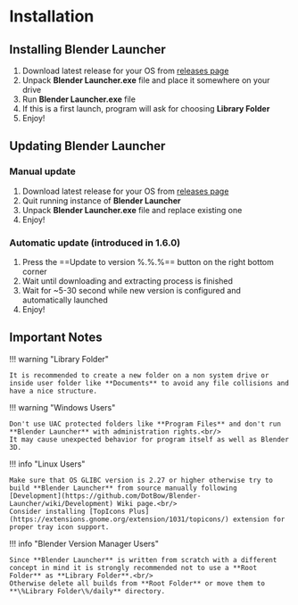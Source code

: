 # Installation

## Installing Blender Launcher

1. Download latest release for your OS from [releases page](https://github.com/DotBow/Blender-Launcher/releases/latest)
1. Unpack **Blender Launcher.exe** file and place it somewhere on your drive
1. Run **Blender Launcher.exe** file
1. If this is a first launch, program will ask for choosing **Library Folder**
1. Enjoy!

## Updating Blender Launcher

### Manual update

1. Download latest release for your OS from [releases page](https://github.com/DotBow/Blender-Launcher/releases/latest)
1. Quit running instance of **Blender Launcher**
1. Unpack **Blender Launcher.exe** file and replace existing one
1. Enjoy!

### Automatic update (introduced in 1.6.0)

1. Press the ==Update to version %.%.%== button on the right bottom corner
1. Wait until downloading and extracting process is finished
1. Wait for ~5-30 second while new version is configured and automatically launched
1. Enjoy!

## Important Notes

!!! warning "Library Folder"

    It is recommended to create a new folder on a non system drive or inside user folder like **Documents** to avoid any file collisions and have a nice structure.

!!! warning "Windows Users"

    Don't use UAC protected folders like **Program Files** and don't run **Blender Launcher** with administration rights.<br/>
    It may cause unexpected behavior for program itself as well as Blender 3D.

!!! info "Linux Users"

    Make sure that OS GLIBC version is 2.27 or higher otherwise try to build **Blender Launcher** from source manually following [Development](https://github.com/DotBow/Blender-Launcher/wiki/Development) Wiki page.<br/>
    Consider installing [TopIcons Plus](https://extensions.gnome.org/extension/1031/topicons/) extension for proper tray icon support.

!!! info "Blender Version Manager Users"

    Since **Blender Launcher** is written from scratch with a different concept in mind it is strongly recommended not to use a **Root Folder** as **Library Folder**.<br/>
    Otherwise delete all builds from **Root Folder** or move them to **\%Library Folder\%/daily** directory.

